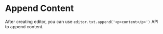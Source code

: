 # Append Content
After creating editor, you can use `editor.txt.append('<p>content</p>')` API to append content.   